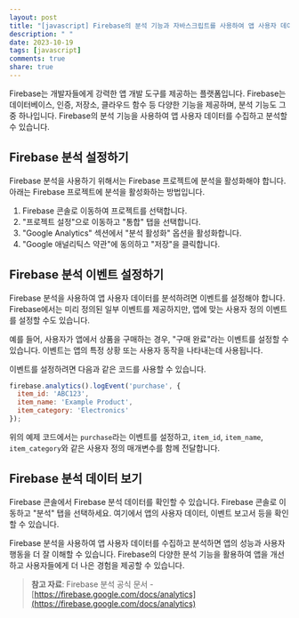 ```yaml
---
layout: post
title: "[javascript] Firebase의 분석 기능과 자바스크립트를 사용하여 앱 사용자 데이터 분석하기"
description: " "
date: 2023-10-19
tags: [javascript]
comments: true
share: true
---
```


Firebase는 개발자들에게 강력한 앱 개발 도구를 제공하는 플랫폼입니다. Firebase는 데이터베이스, 인증, 저장소, 클라우드 함수 등 다양한 기능을 제공하며, 분석 기능도 그중 하나입니다. Firebase의 분석 기능을 사용하여 앱 사용자 데이터를 수집하고 분석할 수 있습니다.

## Firebase 분석 설정하기

Firebase 분석을 사용하기 위해서는 Firebase 프로젝트에 분석을 활성화해야 합니다. 아래는 Firebase 프로젝트에 분석을 활성화하는 방법입니다.

1. Firebase 콘솔로 이동하여 프로젝트를 선택합니다.
2. "프로젝트 설정"으로 이동하고 "통합" 탭을 선택합니다.
3. "Google Analytics" 섹션에서 "분석 활성화" 옵션을 활성화합니다.
4. "Google 애널리틱스 약관"에 동의하고 "저장"을 클릭합니다.

## Firebase 분석 이벤트 설정하기

Firebase 분석을 사용하여 앱 사용자 데이터를 분석하려면 이벤트를 설정해야 합니다. Firebase에서는 미리 정의된 일부 이벤트를 제공하지만, 앱에 맞는 사용자 정의 이벤트를 설정할 수도 있습니다.

예를 들어, 사용자가 앱에서 상품을 구매하는 경우, "구매 완료"라는 이벤트를 설정할 수 있습니다. 이벤트는 앱의 특정 상황 또는 사용자 동작을 나타내는데 사용됩니다.

이벤트를 설정하려면 다음과 같은 코드를 사용할 수 있습니다.

```javascript
firebase.analytics().logEvent('purchase', { 
  item_id: 'ABC123', 
  item_name: 'Example Product', 
  item_category: 'Electronics' 
});
```

위의 예제 코드에서는 `purchase`라는 이벤트를 설정하고, `item_id`, `item_name`, `item_category`와 같은 사용자 정의 매개변수를 함께 전달합니다. 

## Firebase 분석 데이터 보기

Firebase 콘솔에서 Firebase 분석 데이터를 확인할 수 있습니다. Firebase 콘솔로 이동하고 "분석" 탭을 선택하세요. 여기에서 앱의 사용자 데이터, 이벤트 보고서 등을 확인할 수 있습니다.

Firebase 분석을 사용하여 앱 사용자 데이터를 수집하고 분석하면 앱의 성능과 사용자 행동을 더 잘 이해할 수 있습니다. Firebase의 다양한 분석 기능을 활용하여 앱을 개선하고 사용자들에게 더 나은 경험을 제공할 수 있습니다.

> **참고 자료**: Firebase 분석 공식 문서 - [https://firebase.google.com/docs/analytics](https://firebase.google.com/docs/analytics)